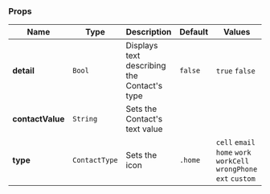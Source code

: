 ### Props
| Name | Type | Description | Default | Values |
| --- | ----------- | --------- | --------- | --------- |
| **detail** | `Bool` | Displays text describing the Contact's type | `false` | `true` `false` |
| **contactValue** | `String` | Sets the Contact's text value |  |  |
| **type** | `ContactType` | Sets the icon | `.home` | `cell` `email` `home` `work` `workCell` `wrongPhone` `ext` `custom` |
